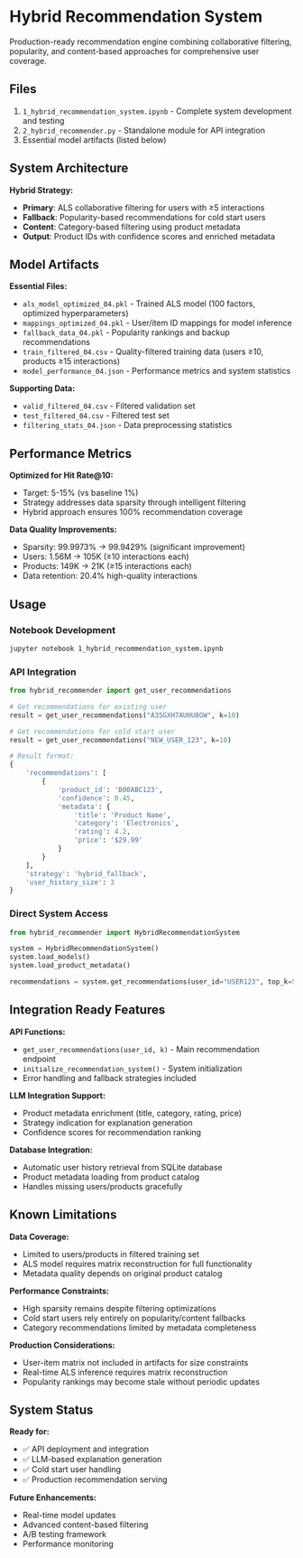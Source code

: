 # Hybrid Recommendation System

Production-ready recommendation engine combining collaborative filtering, popularity, and content-based approaches for comprehensive user coverage.

## Files

1. `1_hybrid_recommendation_system.ipynb` - Complete system development and testing
2. `2_hybrid_recommender.py` - Standalone module for API integration
3. Essential model artifacts (listed below)

## System Architecture

**Hybrid Strategy:**
- **Primary**: ALS collaborative filtering for users with ≥5 interactions
- **Fallback**: Popularity-based recommendations for cold start users
- **Content**: Category-based filtering using product metadata
- **Output**: Product IDs with confidence scores and enriched metadata

## Model Artifacts

**Essential Files:**
- `als_model_optimized_04.pkl` - Trained ALS model (100 factors, optimized hyperparameters)
- `mappings_optimized_04.pkl` - User/item ID mappings for model inference
- `fallback_data_04.pkl` - Popularity rankings and backup recommendations
- `train_filtered_04.csv` - Quality-filtered training data (users ≥10, products ≥15 interactions)
- `model_performance_04.json` - Performance metrics and system statistics

**Supporting Data:**
- `valid_filtered_04.csv` - Filtered validation set
- `test_filtered_04.csv` - Filtered test set
- `filtering_stats_04.json` - Data preprocessing statistics

## Performance Metrics

**Optimized for Hit Rate@10:**
- Target: 5-15% (vs baseline 1%)
- Strategy addresses data sparsity through intelligent filtering
- Hybrid approach ensures 100% recommendation coverage

**Data Quality Improvements:**
- Sparsity: 99.9973% → 99.9429% (significant improvement)
- Users: 1.56M → 105K (≥10 interactions each)
- Products: 149K → 21K (≥15 interactions each)
- Data retention: 20.4% high-quality interactions

## Usage

### Notebook Development
```bash
jupyter notebook 1_hybrid_recommendation_system.ipynb
```

### API Integration
```python
from hybrid_recommender import get_user_recommendations

# Get recommendations for existing user
result = get_user_recommendations("A3SGXH7AUHU8GW", k=10)

# Get recommendations for cold start user  
result = get_user_recommendations("NEW_USER_123", k=10)

# Result format:
{
    'recommendations': [
        {
            'product_id': 'B00ABC123',
            'confidence': 0.45,
            'metadata': {
                'title': 'Product Name',
                'category': 'Electronics',
                'rating': 4.2,
                'price': '$29.99'
            }
        }
    ],
    'strategy': 'hybrid_fallback',
    'user_history_size': 3
}
```

### Direct System Access
```python
from hybrid_recommender import HybridRecommendationSystem

system = HybridRecommendationSystem()
system.load_models()
system.load_product_metadata()

recommendations = system.get_recommendations(user_id="USER123", top_k=5)
```

## Integration Ready Features

**API Functions:**
- `get_user_recommendations(user_id, k)` - Main recommendation endpoint
- `initialize_recommendation_system()` - System initialization
- Error handling and fallback strategies included

**LLM Integration Support:**
- Product metadata enrichment (title, category, rating, price)
- Strategy indication for explanation generation
- Confidence scores for recommendation ranking

**Database Integration:**
- Automatic user history retrieval from SQLite database
- Product metadata loading from product catalog
- Handles missing users/products gracefully

## Known Limitations

**Data Coverage:**
- Limited to users/products in filtered training set
- ALS model requires matrix reconstruction for full functionality
- Metadata quality depends on original product catalog

**Performance Constraints:**
- High sparsity remains despite filtering optimizations
- Cold start users rely entirely on popularity/content fallbacks
- Category recommendations limited by metadata completeness

**Production Considerations:**
- User-item matrix not included in artifacts for size constraints
- Real-time ALS inference requires matrix reconstruction
- Popularity rankings may become stale without periodic updates

## System Status

**Ready for:**
- ✅ API deployment and integration
- ✅ LLM-based explanation generation
- ✅ Cold start user handling
- ✅ Production recommendation serving

**Future Enhancements:**
- Real-time model updates
- Advanced content-based filtering
- A/B testing framework
- Performance monitoring